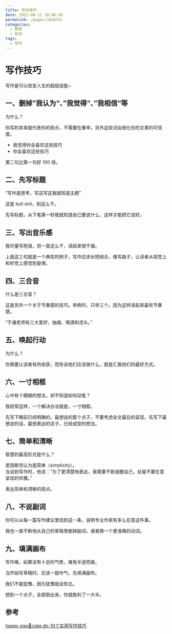 ```yaml
---
title: 写作技巧
date: 2022-08-12 10:48:30
permalink: /pages/16a0f4/
categories:
  - 冥思
  - 杂谈
tags:
  - 写作
---
```


# 写作技巧

写作是可以改变人生的超级技能~   

<!-- more -->

## 一、删掉”我认为“、”我觉得“、”我相信“等

为什么？  

你写的本来就代表你的观点，不需要在重申，另外这些词会弱化你的文章的可信度。  

- 我觉得你会喜欢这些技巧
- 你会喜欢这些技巧

第二句比第一句好 100 倍。  

## 二、先写标题  

“写作是思考，写这写这我就知道主题”  

这是 bull shit，别这么干。  

先写标题，从下笔第一秒我就知道自己要说什么，这样才能把它说好。  

## 三、写出音乐感

我尽量写短语，但一直这么干，读起来很干燥。  

上面这三句就是一个典型的例子，写作应该长短结合，像写曲子，让读者从视觉上和听觉上感觉到旋律。  

## 四、三合音  

什么是三合音？  

这是另外一个关于节奏感的技巧。举例时，只举三个。因为这样读起来最有节奏感。  

“于谦老师有三大爱好，抽烟、喝酒和烫头。”  

## 五、唤起行动  

为什么？  

你需要让读者有所收获，而告诉他们应该做什么，就是汇报他们的最好方式。  

## 六、一寸相框  

心中有个模糊的想法，却不知道如何动笔？  

我经常这样，一个解决办法就是，一寸相框。  

先写下眼前已经明确的，最想说的那个点子，不要考虑全文最后的呈现，先写下最想说的话，最想表达的店子，已经成型的想法。  

## 七、简单和清晰  

智慧的最高形式是什么？  

爱因斯坦认为是简单（simplicity）。  
当谈到写作时，他说：“为了更清楚地表达，我需要不断提醒自己，丝毫不要在意呈现的优雅。”  

表达简单和清晰的观点。  

## 八、不说副词  

你可以从每一篇写作建议里找到这一条，说明专业作家有多么在意这件事。  

我也一直不断地从自己的草稿里删掉副词，或者换一个更准确的动词。


## 九、填满画布

写作难，如果没有十足的气势，难免半途而废。  

当开始写草稿时，应该一鼓作气，先填满画布。  

我们不能犹豫，因为犹豫就会败北。  

想到一个点子，全部倒出来，你就胜利了一大半。  


## 参考

[happy xiao🥤coke.do-10个实用写作技巧](https://threadreaderapp.com/thread/1554667451203276801.html)  
